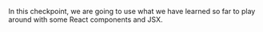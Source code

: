 In this checkpoint, we are going to use what we have learned so far to play around with some React components and JSX.